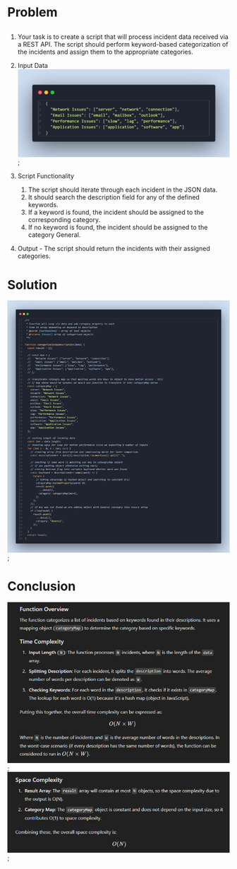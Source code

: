 # Problem

##

1. Your task is to create a script that will process incident data received via a REST API. The script should perform keyword-based categorization of the incidents and assign them to the appropriate categories.

2. Input Data
   ![alt text](example.png);

3. Script Functionality

   1. The script should iterate through each incident in the JSON data.
   2. It should search the description field for any of the defined keywords.
   3. If a keyword is found, the incident should be assigned to the corresponding category.
   4. If no keyword is found, the incident should be assigned to the category General.

4. Output - The script should return the incidents with their assigned categories.

# Solution

![alt text](function.png);

# Conclusion

![alt text](overview.png);
![alt text](overview_2.png);
